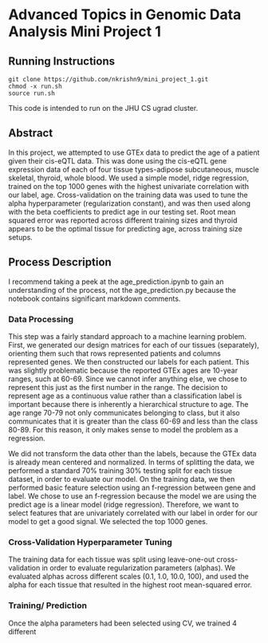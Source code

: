 
# Advanced Topics in Genomic Data Analysis Mini Project 1 #

## Running Instructions ##
```
git clone https://github.com/nkrishn9/mini_project_1.git
chmod -x run.sh
source run.sh
```
This code is intended to run on the JHU CS ugrad cluster. 

## Abstract ##
In this project, we attempted to use GTEx data to predict the age of a patient given their cis-eQTL data. This was done using the cis-eQTL gene expression data of each of four tissue types-adipose subcutaneous, muscle skeletal, thyroid, whole blood. We used a simple model, ridge regression, trained on the top 1000 genes with the highest univariate correlation with our label, age. Cross-validation on the training data was used to tune the alpha hyperparameter (regularization constant), and was then used along with the beta coefficients to predict age in our testing set. Root mean squared error was reported across different training sizes and thyroid appears to be the optimal tissue for predicting age, across training size setups. 

## Process Description ##
I recommend taking a peek at the age_prediction.ipynb to gain an understanding of the process, not the age_prediction.py because the notebook contains significant markdown comments. 

### Data Processing ###
This step was a fairly standard approach to a machine learning problem. First, we generated our design matrices for each of our tissues (separately), orienting them such that rows represented patients and columns represented genes. We then constructed our labels for each patient. This was slightly problematic because the reported GTEx ages are 10-year ranges, such at 60-69. Since we cannot infer anything else, we chose to represent this just as the first number in the range. The decision to represent age as a continuous value rather than a classification label is important because there is inherently a hierarchical structure to age. The age range 70-79 not only communicates belonging to class, but it also communicates that it is greater than the class 60-69 and less than the class 80-89. For this reason, it only makes sense to model the problem as a regression. 

We did not transform the data other than the labels, because the GTEx data is already mean centered and normalized. In terms of splitting the data, we performed a standard 70% training 30% testing split for each tissue dataset, in order to evaluate our model. On the training data, we then performed basic feature selection using an f-regression between gene and label. We chose to use an f-regression because the model we are using the predict age is a linear model (ridge regression). Therefore, we want to select features that are univariately correlated with our label in order for our model to get a good signal. We selected the top 1000 genes.

### Cross-Validation Hyperparameter Tuning ###
The training data for each tissue was split using leave-one-out cross-validation in order to evaluate regularization parameters (alphas). We evaluated alphas across different scales (0.1, 1.0, 10.0, 100), and used the alpha for each tissue that resulted in the highest root mean-squared error. 

### Training/ Prediction ###
Once the alpha parameters had been selected using CV, we trained 4 different 

